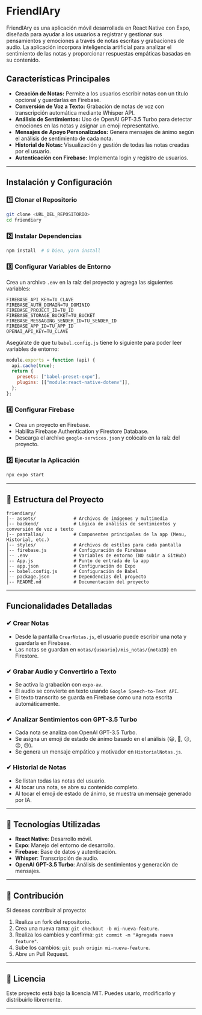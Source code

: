 # FriendIAry

FriendIAry es una aplicación móvil desarrollada en React Native con Expo, diseñada para ayudar a los usuarios a registrar y gestionar sus pensamientos y emociones a través de notas escritas y grabaciones de audio. La aplicación incorpora inteligencia artificial para analizar el sentimiento de las notas y proporcionar respuestas empáticas basadas en su contenido.

## Características Principales

- **Creación de Notas:** Permite a los usuarios escribir notas con un título opcional y guardarlas en Firebase.
- **Conversión de Voz a Texto:** Grabación de notas de voz con transcripción automática mediante Whisper API.
- **Análisis de Sentimientos:** Uso de OpenAI GPT-3.5 Turbo para detectar emociones en las notas y asignar un emoji representativo.
- **Mensajes de Apoyo Personalizados:** Genera mensajes de ánimo según el análisis de sentimiento de cada nota.
- **Historial de Notas:** Visualización y gestión de todas las notas creadas por el usuario.
- **Autenticación con Firebase:** Implementa login y registro de usuarios.

---

## Instalación y Configuración

### 1️⃣ Clonar el Repositorio
```bash
git clone <URL_DEL_REPOSITORIO>
cd friendiary
```

### 2️⃣ Instalar Dependencias
```bash
npm install  # O bien, yarn install
```

### 3️⃣ Configurar Variables de Entorno
Crea un archivo `.env` en la raíz del proyecto y agrega las siguientes variables:
```env
FIREBASE_API_KEY=TU_CLAVE
FIREBASE_AUTH_DOMAIN=TU_DOMINIO
FIREBASE_PROJECT_ID=TU_ID
FIREBASE_STORAGE_BUCKET=TU_BUCKET
FIREBASE_MESSAGING_SENDER_ID=TU_SENDER_ID
FIREBASE_APP_ID=TU_APP_ID
OPENAI_API_KEY=TU_CLAVE
```
Asegúrate de que tu `babel.config.js` tiene lo siguiente para poder leer variables de entorno:
```js
module.exports = function (api) {
  api.cache(true);
  return {
    presets: ["babel-preset-expo"],
    plugins: [["module:react-native-dotenv"]],
  };
};
```

### 4️⃣ Configurar Firebase
- Crea un proyecto en Firebase.
- Habilita Firebase Authentication y Firestore Database.
- Descarga el archivo `google-services.json` y colócalo en la raíz del proyecto.

### 5️⃣ Ejecutar la Aplicación
```bash
npx expo start
```

---

## 📂 Estructura del Proyecto
```
friendiary/
│-- assets/              # Archivos de imágenes y multimedia
│-- backend/             # Lógica de análisis de sentimientos y conversión de voz a texto
│-- pantallas/           # Componentes principales de la app (Menu, Historial, etc.)
│-- styles/              # Archivos de estilos para cada pantalla
│-- firebase.js          # Configuración de Firebase
│-- .env                 # Variables de entorno (NO subir a GitHub)
│-- App.js               # Punto de entrada de la app
│-- app.json             # Configuración de Expo
│-- babel.config.js      # Configuración de Babel
│-- package.json         # Dependencias del proyecto
│-- README.md            # Documentación del proyecto
```

---

##  Funcionalidades Detalladas

### ✔ Crear Notas
- Desde la pantalla `CrearNotas.js`, el usuario puede escribir una nota y guardarla en Firebase.
- Las notas se guardan en `notas/{usuario}/mis_notas/{notaID}` en Firestore.

### ✔ Grabar Audio y Convertirlo a Texto
- Se activa la grabación con `expo-av`.
- El audio se convierte en texto usando `Google Speech-to-Text API`.
- El texto transcrito se guarda en Firebase como una nota escrita automáticamente.

### ✔ Analizar Sentimientos con GPT-3.5 Turbo
- Cada nota se analiza con OpenAI GPT-3.5 Turbo.
- Se asigna un emoji de estado de ánimo basado en el análisis (😃, 🙂, 😐, 😟, 😢).
- Se genera un mensaje empático y motivador en `HistorialNotas.js`.

### ✔ Historial de Notas
- Se listan todas las notas del usuario.
- Al tocar una nota, se abre su contenido completo.
- Al tocar el emoji de estado de ánimo, se muestra un mensaje generado por IA.

---

## 🔧 Tecnologías Utilizadas

- **React Native**: Desarrollo móvil.
- **Expo**: Manejo del entorno de desarrollo.
- **Firebase**: Base de datos y autenticación.
- **Whisper**: Transcripción de audio.
- **OpenAI GPT-3.5 Turbo**: Análisis de sentimientos y generación de mensajes.

---

## 🤝 Contribución
Si deseas contribuir al proyecto:
1. Realiza un fork del repositorio.
2. Crea una nueva rama: `git checkout -b mi-nueva-feature`.
3. Realiza los cambios y confirma: `git commit -m "Agregada nueva feature"`.
4. Sube los cambios: `git push origin mi-nueva-feature`.
5. Abre un Pull Request.

---

## 📜 Licencia
Este proyecto está bajo la licencia MIT. Puedes usarlo, modificarlo y distribuirlo libremente.

---


